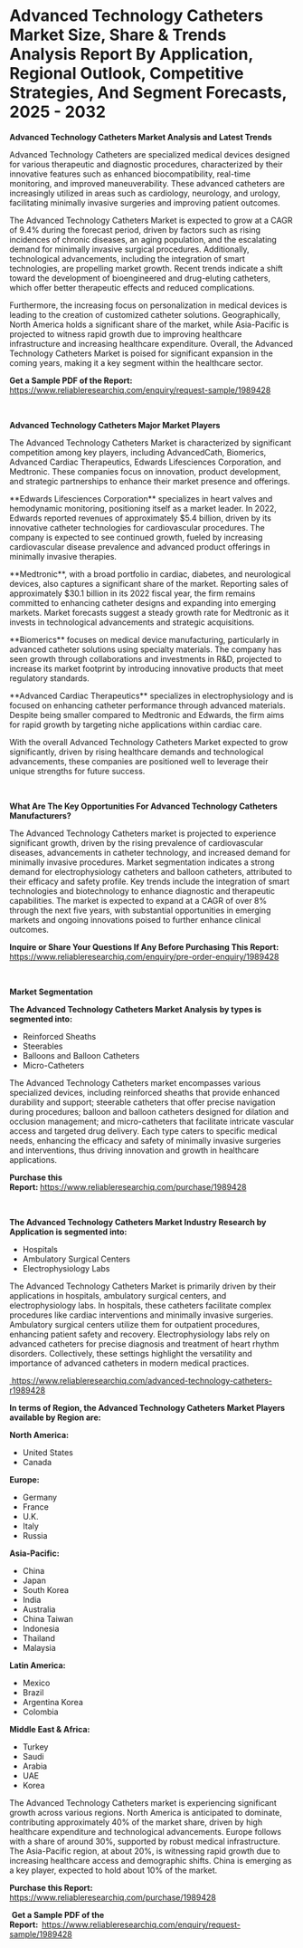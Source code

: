 <p><h1>Advanced Technology Catheters Market Size, Share & Trends Analysis Report By Application, Regional Outlook, Competitive Strategies, And Segment Forecasts, 2025 - 2032</h1></p><p><strong>Advanced Technology Catheters Market Analysis and Latest Trends</strong></p>
<p><p>Advanced Technology Catheters are specialized medical devices designed for various therapeutic and diagnostic procedures, characterized by their innovative features such as enhanced biocompatibility, real-time monitoring, and improved maneuverability. These advanced catheters are increasingly utilized in areas such as cardiology, neurology, and urology, facilitating minimally invasive surgeries and improving patient outcomes.</p><p>The Advanced Technology Catheters Market is expected to grow at a CAGR of 9.4% during the forecast period, driven by factors such as rising incidences of chronic diseases, an aging population, and the escalating demand for minimally invasive surgical procedures. Additionally, technological advancements, including the integration of smart technologies, are propelling market growth. Recent trends indicate a shift toward the development of bioengineered and drug-eluting catheters, which offer better therapeutic effects and reduced complications.</p><p>Furthermore, the increasing focus on personalization in medical devices is leading to the creation of customized catheter solutions. Geographically, North America holds a significant share of the market, while Asia-Pacific is projected to witness rapid growth due to improving healthcare infrastructure and increasing healthcare expenditure. Overall, the Advanced Technology Catheters Market is poised for significant expansion in the coming years, making it a key segment within the healthcare sector.</p></p>
<p><strong>Get a Sample PDF of the Report:&nbsp;</strong> <a href="https://www.reliableresearchiq.com/enquiry/request-sample/1989428?utm_campaign=2773&utm_medium=2&utm_source=Github&utm_content=ia&utm_term=16042025&utm_id=advanced-technology-catheters">https://www.reliableresearchiq.com/enquiry/request-sample/1989428</a></p>
<p>&nbsp;</p>
<p><strong>Advanced Technology Catheters Major Market Players</strong></p>
<p><p>The Advanced Technology Catheters Market is characterized by significant competition among key players, including AdvancedCath, Biomerics, Advanced Cardiac Therapeutics, Edwards Lifesciences Corporation, and Medtronic. These companies focus on innovation, product development, and strategic partnerships to enhance their market presence and offerings.</p><p>**Edwards Lifesciences Corporation** specializes in heart valves and hemodynamic monitoring, positioning itself as a market leader. In 2022, Edwards reported revenues of approximately $5.4 billion, driven by its innovative catheter technologies for cardiovascular procedures. The company is expected to see continued growth, fueled by increasing cardiovascular disease prevalence and advanced product offerings in minimally invasive therapies.</p><p>**Medtronic**, with a broad portfolio in cardiac, diabetes, and neurological devices, also captures a significant share of the market. Reporting sales of approximately $30.1 billion in its 2022 fiscal year, the firm remains committed to enhancing catheter designs and expanding into emerging markets. Market forecasts suggest a steady growth rate for Medtronic as it invests in technological advancements and strategic acquisitions.</p><p>**Biomerics** focuses on medical device manufacturing, particularly in advanced catheter solutions using specialty materials. The company has seen growth through collaborations and investments in R&D, projected to increase its market footprint by introducing innovative products that meet regulatory standards.</p><p>**Advanced Cardiac Therapeutics** specializes in electrophysiology and is focused on enhancing catheter performance through advanced materials. Despite being smaller compared to Medtronic and Edwards, the firm aims for rapid growth by targeting niche applications within cardiac care.</p><p>With the overall Advanced Technology Catheters Market expected to grow significantly, driven by rising healthcare demands and technological advancements, these companies are positioned well to leverage their unique strengths for future success.</p></p>
<p>&nbsp;</p>
<p><strong>What Are The Key Opportunities For Advanced Technology Catheters Manufacturers?</strong></p>
<p><p>The Advanced Technology Catheters market is projected to experience significant growth, driven by the rising prevalence of cardiovascular diseases, advancements in catheter technology, and increased demand for minimally invasive procedures. Market segmentation indicates a strong demand for electrophysiology catheters and balloon catheters, attributed to their efficacy and safety profile. Key trends include the integration of smart technologies and biotechnology to enhance diagnostic and therapeutic capabilities. The market is expected to expand at a CAGR of over 8% through the next five years, with substantial opportunities in emerging markets and ongoing innovations poised to further enhance clinical outcomes.</p></p>
<p><strong>Inquire or Share Your Questions If Any Before Purchasing This Report:</strong> <a href="https://www.reliableresearchiq.com/enquiry/pre-order-enquiry/1989428?utm_campaign=2773&utm_medium=2&utm_source=Github&utm_content=ia&utm_term=16042025&utm_id=advanced-technology-catheters">https://www.reliableresearchiq.com/enquiry/pre-order-enquiry/1989428</a></p>
<p>&nbsp;</p>
<p><strong>Market Segmentation</strong></p>
<p><strong>The Advanced Technology Catheters Market Analysis by types is segmented into:</strong></p>
<p><ul><li>Reinforced Sheaths</li><li>Steerables</li><li>Balloons and Balloon Catheters</li><li>Micro-Catheters</li></ul></p>
<p><p>The Advanced Technology Catheters market encompasses various specialized devices, including reinforced sheaths that provide enhanced durability and support; steerable catheters that offer precise navigation during procedures; balloon and balloon catheters designed for dilation and occlusion management; and micro-catheters that facilitate intricate vascular access and targeted drug delivery. Each type caters to specific medical needs, enhancing the efficacy and safety of minimally invasive surgeries and interventions, thus driving innovation and growth in healthcare applications.</p></p>
<p><strong>Purchase this Report:&nbsp;</strong><a href="https://www.reliableresearchiq.com/purchase/1989428?utm_campaign=2773&utm_medium=2&utm_source=Github&utm_content=ia&utm_term=16042025&utm_id=advanced-technology-catheters">https://www.reliableresearchiq.com/purchase/1989428</a></p>
<p>&nbsp;</p>
<p><strong>The Advanced Technology Catheters Market Industry Research by Application is segmented into:</strong></p>
<p><ul><li>Hospitals</li><li>Ambulatory Surgical Centers</li><li>Electrophysiology Labs</li></ul></p>
<p><p>The Advanced Technology Catheters Market is primarily driven by their applications in hospitals, ambulatory surgical centers, and electrophysiology labs. In hospitals, these catheters facilitate complex procedures like cardiac interventions and minimally invasive surgeries. Ambulatory surgical centers utilize them for outpatient procedures, enhancing patient safety and recovery. Electrophysiology labs rely on advanced catheters for precise diagnosis and treatment of heart rhythm disorders. Collectively, these settings highlight the versatility and importance of advanced catheters in modern medical practices.</p></p>
<p><a href="https://www.reliableresearchiq.com/advanced-technology-catheters-r1989428?utm_campaign=2773&utm_medium=2&utm_source=Github&utm_content=ia&utm_term=16042025&utm_id=advanced-technology-catheters">&nbsp;https://www.reliableresearchiq.com/advanced-technology-catheters-r1989428</a></p>
<p><strong>In terms of Region, the Advanced Technology Catheters Market Players available by Region are:</strong></p>
<p>
    <p> <strong> North America: </strong>
        <ul>
            <li>United States</li>
            <li>Canada</li>
        </ul>
        </p> 
    <p> <strong> Europe: </strong>
        <ul>
            <li>Germany</li>
            <li>France</li>
            <li>U.K.</li>
            <li>Italy</li>
            <li>Russia</li>
        </ul>
        </p> 
    <p> <strong> Asia-Pacific: </strong>
        <ul>
            <li>China</li>
            <li>Japan</li>
            <li>South Korea</li>
            <li>India</li>
            <li>Australia</li>
            <li>China Taiwan</li>
            <li>Indonesia</li>
            <li>Thailand</li>
            <li>Malaysia</li>
        </ul>
        </p> 
    <p> <strong> Latin America: </strong>
        <ul>
            <li>Mexico</li>
            <li>Brazil</li>
            <li>Argentina Korea</li>
            <li>Colombia</li>
        </ul>
        </p> 
    <p> <strong> Middle East & Africa: </strong>
        <ul>
            <li>Turkey</li>
            <li>Saudi</li>
            <li>Arabia</li>
            <li>UAE</li>
            <li>Korea</li>
        </ul>
    </p>
    </p>
<p><p>The Advanced Technology Catheters market is experiencing significant growth across various regions. North America is anticipated to dominate, contributing approximately 40% of the market share, driven by high healthcare expenditure and technological advancements. Europe follows with a share of around 30%, supported by robust medical infrastructure. The Asia-Pacific region, at about 20%, is witnessing rapid growth due to increasing healthcare access and demographic shifts. China is emerging as a key player, expected to hold about 10% of the market.</p></p>
<p><strong>Purchase this Report: </strong><a href="https://www.reliableresearchiq.com/purchase/1989428?utm_campaign=2773&utm_medium=2&utm_source=Github&utm_content=ia&utm_term=16042025&utm_id=advanced-technology-catheters">https://www.reliableresearchiq.com/purchase/1989428</a></p>
<p>&nbsp;<strong>Get a Sample PDF of the Report:&nbsp;&nbsp;</strong><a href="https://www.reliableresearchiq.com/enquiry/request-sample/1989428?utm_campaign=2773&utm_medium=2&utm_source=Github&utm_content=ia&utm_term=16042025&utm_id=advanced-technology-catheters">https://www.reliableresearchiq.com/enquiry/request-sample/1989428</a></p>
<p><strong></strong></p>
<p><p></p><p></p><p></p></p>